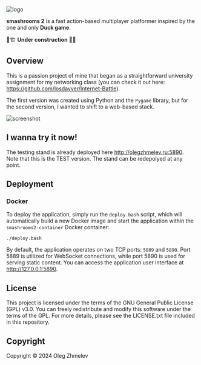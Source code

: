 ![logo](https://raw.githubusercontent.com/losdayver/smashsrooms2/refs/heads/master/promo/goofylogo.png)

**smashrooms 2** is a fast action-based multiplayer platformer inspired by the one and only **Duck game**.

🚧🏗️ **Under construction** 👷🚧

## Overview

This is a passion project of mine that began as a straightforward university assignment for my networking class (you can check it out here: https://github.com/losdayver/Internet-Battle).

The first version was created using Python and the `Pygame` library, but for the second version, I wanted to shift to a web-based stack.

![screenshot](https://raw.githubusercontent.com/losdayver/smashsrooms2/refs/heads/master/promo/screenshot1.png)

## I wanna try it now!

The testing stand is already deployed here http://olegzhmelev.ru:5890. Note that this is the TEST version. The stand can be redepolyed at any point.

## Deployment

### Docker

To deploy the application, simply run the `deploy.bash` script, which will automatically build a new Docker image and start the application within the `smashrooms2-container` Docker container:

```
./deploy.bash
```

By default, the application operates on two TCP ports: `5889` and `5890`. Port 5889 is utilized for WebSocket connections, while port 5890 is used for serving static content. You can access the application user interface at http://127.0.0.1:5890.

## License

This project is licensed under the terms of the GNU General Public License (GPL) v3.0. 
You can freely redistribute and modify this software under the terms of the GPL. 
For more details, please see the LICENSE.txt file included in this repository.

## Copyright

Copyright © 2024 Oleg Zhmelev
